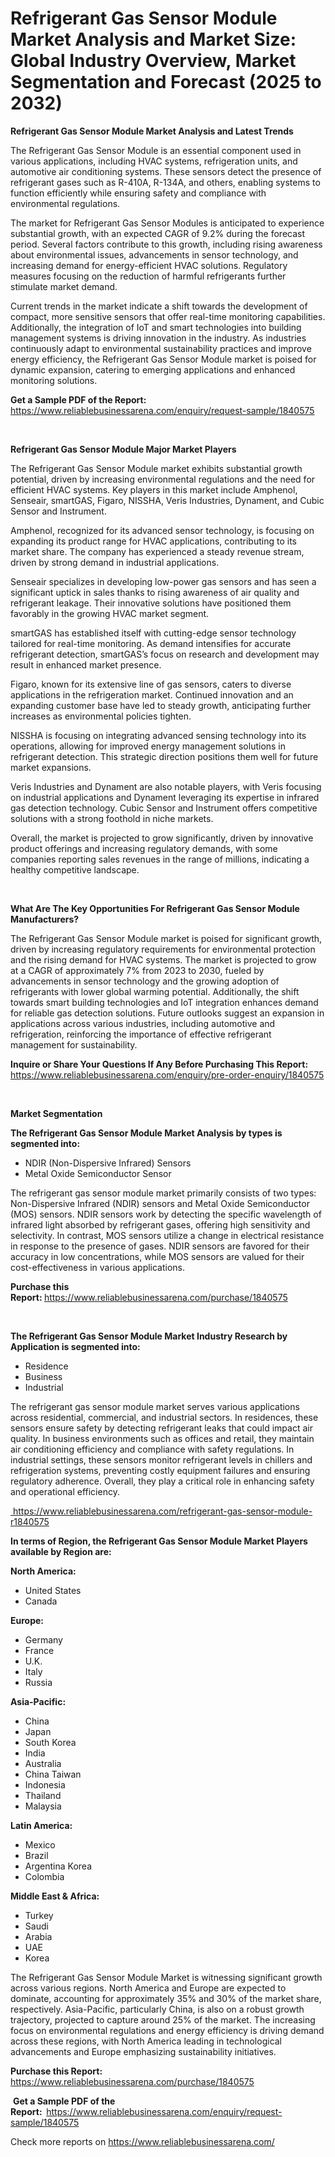 <p><h1>Refrigerant Gas Sensor Module Market Analysis and Market Size: Global Industry Overview, Market Segmentation and Forecast (2025 to 2032)</h1></p><p><strong>Refrigerant Gas Sensor Module Market Analysis and Latest Trends</strong></p>
<p><p>The Refrigerant Gas Sensor Module is an essential component used in various applications, including HVAC systems, refrigeration units, and automotive air conditioning systems. These sensors detect the presence of refrigerant gases such as R-410A, R-134A, and others, enabling systems to function efficiently while ensuring safety and compliance with environmental regulations.</p><p>The market for Refrigerant Gas Sensor Modules is anticipated to experience substantial growth, with an expected CAGR of 9.2% during the forecast period. Several factors contribute to this growth, including rising awareness about environmental issues, advancements in sensor technology, and increasing demand for energy-efficient HVAC solutions. Regulatory measures focusing on the reduction of harmful refrigerants further stimulate market demand. </p><p>Current trends in the market indicate a shift towards the development of compact, more sensitive sensors that offer real-time monitoring capabilities. Additionally, the integration of IoT and smart technologies into building management systems is driving innovation in the industry. As industries continuously adapt to environmental sustainability practices and improve energy efficiency, the Refrigerant Gas Sensor Module market is poised for dynamic expansion, catering to emerging applications and enhanced monitoring solutions.</p></p>
<p><strong>Get a Sample PDF of the Report:&nbsp;</strong> <a href="https://www.reliablebusinessarena.com/enquiry/request-sample/1840575?utm_campaign=3266&utm_medium=2&utm_source=Github&utm_content=ia&utm_term=06042025&utm_id=refrigerant-gas-sensor-module">https://www.reliablebusinessarena.com/enquiry/request-sample/1840575</a></p>
<p>&nbsp;</p>
<p><strong>Refrigerant Gas Sensor Module Major Market Players</strong></p>
<p><p>The Refrigerant Gas Sensor Module market exhibits substantial growth potential, driven by increasing environmental regulations and the need for efficient HVAC systems. Key players in this market include Amphenol, Senseair, smartGAS, Figaro, NISSHA, Veris Industries, Dynament, and Cubic Sensor and Instrument.</p><p>Amphenol, recognized for its advanced sensor technology, is focusing on expanding its product range for HVAC applications, contributing to its market share. The company has experienced a steady revenue stream, driven by strong demand in industrial applications.</p><p>Senseair specializes in developing low-power gas sensors and has seen a significant uptick in sales thanks to rising awareness of air quality and refrigerant leakage. Their innovative solutions have positioned them favorably in the growing HVAC market segment.</p><p>smartGAS has established itself with cutting-edge sensor technology tailored for real-time monitoring. As demand intensifies for accurate refrigerant detection, smartGAS’s focus on research and development may result in enhanced market presence.</p><p>Figaro, known for its extensive line of gas sensors, caters to diverse applications in the refrigeration market. Continued innovation and an expanding customer base have led to steady growth, anticipating further increases as environmental policies tighten.</p><p>NISSHA is focusing on integrating advanced sensing technology into its operations, allowing for improved energy management solutions in refrigerant detection. This strategic direction positions them well for future market expansions.</p><p>Veris Industries and Dynament are also notable players, with Veris focusing on industrial applications and Dynament leveraging its expertise in infrared gas detection technology. Cubic Sensor and Instrument offers competitive solutions with a strong foothold in niche markets.</p><p>Overall, the market is projected to grow significantly, driven by innovative product offerings and increasing regulatory demands, with some companies reporting sales revenues in the range of millions, indicating a healthy competitive landscape.</p></p>
<p>&nbsp;</p>
<p><strong>What Are The Key Opportunities For Refrigerant Gas Sensor Module Manufacturers?</strong></p>
<p><p>The Refrigerant Gas Sensor Module market is poised for significant growth, driven by increasing regulatory requirements for environmental protection and the rising demand for HVAC systems. The market is projected to grow at a CAGR of approximately 7% from 2023 to 2030, fueled by advancements in sensor technology and the growing adoption of refrigerants with lower global warming potential. Additionally, the shift towards smart building technologies and IoT integration enhances demand for reliable gas detection solutions. Future outlooks suggest an expansion in applications across various industries, including automotive and refrigeration, reinforcing the importance of effective refrigerant management for sustainability.</p></p>
<p><strong>Inquire or Share Your Questions If Any Before Purchasing This Report:</strong> <a href="https://www.reliablebusinessarena.com/enquiry/pre-order-enquiry/1840575?utm_campaign=3266&utm_medium=2&utm_source=Github&utm_content=ia&utm_term=06042025&utm_id=refrigerant-gas-sensor-module">https://www.reliablebusinessarena.com/enquiry/pre-order-enquiry/1840575</a></p>
<p>&nbsp;</p>
<p><strong>Market Segmentation</strong></p>
<p><strong>The Refrigerant Gas Sensor Module Market Analysis by types is segmented into:</strong></p>
<p><ul><li>NDIR (Non-Dispersive Infrared) Sensors</li><li>Metal Oxide Semiconductor Sensor</li></ul></p>
<p><p>The refrigerant gas sensor module market primarily consists of two types: Non-Dispersive Infrared (NDIR) sensors and Metal Oxide Semiconductor (MOS) sensors. NDIR sensors work by detecting the specific wavelength of infrared light absorbed by refrigerant gases, offering high sensitivity and selectivity. In contrast, MOS sensors utilize a change in electrical resistance in response to the presence of gases. NDIR sensors are favored for their accuracy in low concentrations, while MOS sensors are valued for their cost-effectiveness in various applications.</p></p>
<p><strong>Purchase this Report:&nbsp;</strong><a href="https://www.reliablebusinessarena.com/purchase/1840575?utm_campaign=3266&utm_medium=2&utm_source=Github&utm_content=ia&utm_term=06042025&utm_id=refrigerant-gas-sensor-module">https://www.reliablebusinessarena.com/purchase/1840575</a></p>
<p>&nbsp;</p>
<p><strong>The Refrigerant Gas Sensor Module Market Industry Research by Application is segmented into:</strong></p>
<p><ul><li>Residence</li><li>Business</li><li>Industrial</li></ul></p>
<p><p>The refrigerant gas sensor module market serves various applications across residential, commercial, and industrial sectors. In residences, these sensors ensure safety by detecting refrigerant leaks that could impact air quality. In business environments such as offices and retail, they maintain air conditioning efficiency and compliance with safety regulations. In industrial settings, these sensors monitor refrigerant levels in chillers and refrigeration systems, preventing costly equipment failures and ensuring regulatory adherence. Overall, they play a critical role in enhancing safety and operational efficiency.</p></p>
<p><a href="https://www.reliablebusinessarena.com/refrigerant-gas-sensor-module-r1840575?utm_campaign=3266&utm_medium=2&utm_source=Github&utm_content=ia&utm_term=06042025&utm_id=refrigerant-gas-sensor-module">&nbsp;https://www.reliablebusinessarena.com/refrigerant-gas-sensor-module-r1840575</a></p>
<p><strong>In terms of Region, the Refrigerant Gas Sensor Module Market Players available by Region are:</strong></p>
<p>
    <p> <strong> North America: </strong>
        <ul>
            <li>United States</li>
            <li>Canada</li>
        </ul>
        </p> 
    <p> <strong> Europe: </strong>
        <ul>
            <li>Germany</li>
            <li>France</li>
            <li>U.K.</li>
            <li>Italy</li>
            <li>Russia</li>
        </ul>
        </p> 
    <p> <strong> Asia-Pacific: </strong>
        <ul>
            <li>China</li>
            <li>Japan</li>
            <li>South Korea</li>
            <li>India</li>
            <li>Australia</li>
            <li>China Taiwan</li>
            <li>Indonesia</li>
            <li>Thailand</li>
            <li>Malaysia</li>
        </ul>
        </p> 
    <p> <strong> Latin America: </strong>
        <ul>
            <li>Mexico</li>
            <li>Brazil</li>
            <li>Argentina Korea</li>
            <li>Colombia</li>
        </ul>
        </p> 
    <p> <strong> Middle East & Africa: </strong>
        <ul>
            <li>Turkey</li>
            <li>Saudi</li>
            <li>Arabia</li>
            <li>UAE</li>
            <li>Korea</li>
        </ul>
    </p>
    </p>
<p><p>The Refrigerant Gas Sensor Module Market is witnessing significant growth across various regions. North America and Europe are expected to dominate, accounting for approximately 35% and 30% of the market share, respectively. Asia-Pacific, particularly China, is also on a robust growth trajectory, projected to capture around 25% of the market. The increasing focus on environmental regulations and energy efficiency is driving demand across these regions, with North America leading in technological advancements and Europe emphasizing sustainability initiatives.</p></p>
<p><strong>Purchase this Report: </strong><a href="https://www.reliablebusinessarena.com/purchase/1840575?utm_campaign=3266&utm_medium=2&utm_source=Github&utm_content=ia&utm_term=06042025&utm_id=refrigerant-gas-sensor-module">https://www.reliablebusinessarena.com/purchase/1840575</a></p>
<p>&nbsp;<strong>Get a Sample PDF of the Report:&nbsp;&nbsp;</strong><a href="https://www.reliablebusinessarena.com/enquiry/request-sample/1840575?utm_campaign=3266&utm_medium=2&utm_source=Github&utm_content=ia&utm_term=06042025&utm_id=refrigerant-gas-sensor-module">https://www.reliablebusinessarena.com/enquiry/request-sample/1840575</a></p>
<p><strong></strong></p>
<p>Check more reports on <a href="https://www.reliablebusinessarena.com/?utm_campaign=3266&utm_medium=2&utm_source=Github&utm_content=ia&utm_term=06042025&utm_id=refrigerant-gas-sensor-module">https://www.reliablebusinessarena.com/</a></p>